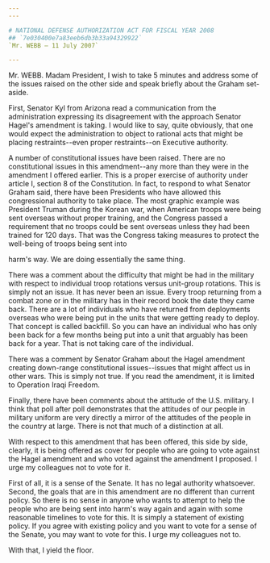 ```yaml
---
---

# NATIONAL DEFENSE AUTHORIZATION ACT FOR FISCAL YEAR 2008
## `7e030400e7a83eeb6db3b33a94329922`
`Mr. WEBB — 11 July 2007`

---
```



Mr. WEBB. Madam President, I wish to take 5 minutes and address some 
of the issues raised on the other side and speak briefly about the 
Graham set-aside.

First, Senator Kyl from Arizona read a communication from the 
administration expressing its disagreement with the approach Senator 
Hagel's amendment is taking. I would like to say, quite obviously, that 
one would expect the administration to object to rational acts that 
might be placing restraints--even proper restraints--on Executive 
authority.

A number of constitutional issues have been raised. There are no 
constitutional issues in this amendment--any more than they were in the 
amendment I offered earlier. This is a proper exercise of authority 
under article I, section 8 of the Constitution. In fact, to respond to 
what Senator Graham said, there have been Presidents who have allowed 
this congressional authority to take place. The most graphic example 
was President Truman during the Korean war, when American troops were 
being sent overseas without proper training, and the Congress passed a 
requirement that no troops could be sent overseas unless they had been 
trained for 120 days. That was the Congress taking measures to protect 
the well-being of troops being sent into


harm's way. We are doing essentially the same thing.

There was a comment about the difficulty that might be had in the 
military with respect to individual troop rotations versus unit-group 
rotations. This is simply not an issue. It has never been an issue. 
Every troop returning from a combat zone or in the military has in 
their record book the date they came back. There are a lot of 
individuals who have returned from deployments overseas who were being 
put in the units that were getting ready to deploy. That concept is 
called backfill. So you can have an individual who has only been back 
for a few months being put into a unit that arguably has been back for 
a year. That is not taking care of the individual.

There was a comment by Senator Graham about the Hagel amendment 
creating down-range constitutional issues--issues that might affect us 
in other wars. This is simply not true. If you read the amendment, it 
is limited to Operation Iraqi Freedom.

Finally, there have been comments about the attitude of the U.S. 
military. I think that poll after poll demonstrates that the attitudes 
of our people in military uniform are very directly a mirror of the 
attitudes of the people in the country at large. There is not that much 
of a distinction at all.

With respect to this amendment that has been offered, this side by 
side, clearly, it is being offered as cover for people who are going to 
vote against the Hagel amendment and who voted against the amendment I 
proposed. I urge my colleagues not to vote for it.

First of all, it is a sense of the Senate. It has no legal authority 
whatsoever. Second, the goals that are in this amendment are no 
different than current policy. So there is no sense in anyone who wants 
to attempt to help the people who are being sent into harm's way again 
and again with some reasonable timelines to vote for this. It is simply 
a statement of existing policy. If you agree with existing policy and 
you want to vote for a sense of the Senate, you may want to vote for 
this. I urge my colleagues not to.

With that, I yield the floor.